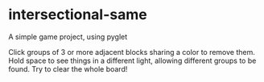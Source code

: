 # intersectional-same
A simple game project, using pyglet

Click groups of 3 or more adjacent blocks sharing a color to remove them.
Hold space to see things in a different light, allowing different groups to be found.
Try to clear the whole board!

